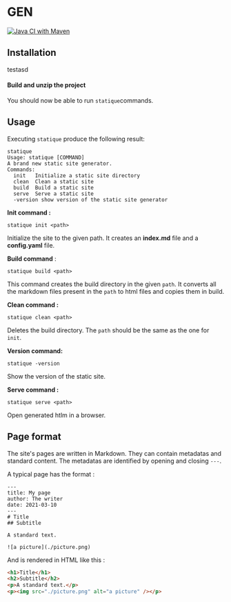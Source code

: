 # GEN

[![Java CI with Maven](https://github.com/gen-classroom/projet-allemano_paulus_zacheo/actions/workflows/maven.yml/badge.svg)](https://github.com/gen-classroom/projet-allemano_paulus_zacheo/actions/workflows/maven.yml)

## Installation 
testasd

#### Build and unzip the project 

You should now be able to run `statique`commands.

## Usage 

Executing `statique`  produce the following result:

```
statique
Usage: statique [COMMAND]
A brand new static site generator.
Commands:
  init   Initialize a static site directory
  clean  Clean a static site
  build  Build a static site
  serve  Serve a static site
  -version show version of the static site generator
```

**Init command :**

`statique init <path>` 

Initialize the site to the given path. It creates an **index.md** file and a **config.yaml** file.

**Build command** :

`statique build <path>`

This command creates the build directory in the given `path`. It converts all the markdown files present in the `path` to html files and copies them in build.

**Clean command :**

`statique clean <path>`

Deletes the build directory. The `path` should be the same as the one for `init`.

**Version command:** 

`statique -version`

Show the version of the static site.

**Serve command :** 

`statique serve <path>`

Open generated htlm in a browser.

## Page format

The site's pages are written in Markdown. They can contain metadatas and standard content. The metadatas are identified by opening and closing `---`.

A typical page has the format  :

```
---
title: My page
author: The writer
date: 2021-03-10
---
# Title
## Subtitle

A standard text.

![a picture](./picture.png)
```

And is rendered in HTML like this :

```html
<h1>Title</h1>
<h2>Subtitle</h2>
<p>A standard text.</p>
<p><img src="./picture.png" alt="a picture" /></p>
```




